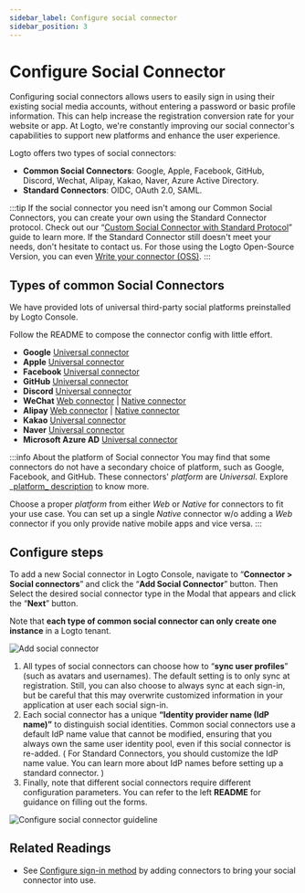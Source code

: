 ```yaml
---
sidebar_label: Configure social connector
sidebar_position: 3
---
```


# Configure Social Connector

Configuring social connectors allows users to easily sign in using their existing social media accounts, without entering a password or basic profile information. This can help increase the registration conversion rate for your website or app. At Logto, we're constantly improving our social connector's capabilities to support new platforms and enhance the user experience.

Logto offers two types of social connectors:

- **Common Social Connectors**: Google, Apple, Facebook, GitHub, Discord, Wechat, Alipay, Kakao, Naver, Azure Active Directory.
- **Standard Connectors**: OIDC, OAuth 2.0, SAML.

:::tip
If the social connector you need isn't among our Common Social Connectors, you can create your own using the Standard Connector protocol. Check out our “[Custom Social Connector with Standard Protocol](./custom-social-connector-with-standard-protocols.md)” guide to learn more.
If the Standard Connector still doesn't meet your needs, don't hesitate to contact us. For those using the Logto Open-Source Version, you can even [Write your connector (OSS)](../create-your-connector/).
:::

## Types of common Social Connectors

We have provided lots of universal third-party social platforms preinstalled by Logto Console.

Follow the README to compose the connector config with little effort.

- **Google** [Universal connector](https://github.com/logto-io/connectors/tree/master/packages/connector-google)
- **Apple** [Universal connector](https://github.com/logto-io/connectors/tree/master/packages/connector-apple)
- **Facebook** [Universal connector](https://github.com/logto-io/connectors/tree/master/packages/connector-facebook)
- **GitHub** [Universal connector](https://github.com/logto-io/connectors/tree/master/packages/connector-github)
- **Discord** [Universal connector](https://github.com/logto-io/connectors/tree/master/packages/connector-discord)
- **WeChat** [Web connector](https://github.com/logto-io/connectors/tree/master/packages/connector-wechat-web) | [Native connector](https://github.com/logto-io/connectors/tree/master/packages/connector-wechat-native)
- **Alipay** [Web connector](https://github.com/logto-io/connectors/tree/master/packages/connector-alipay-web) | [Native connector](https://github.com/logto-io/connectors/tree/master/packages/connector-alipay-native)
- **Kakao** [Universal connector](https://github.com/logto-io/connectors/tree/master/packages/connector-kakao)
- **Naver** [Universal connector](https://github.com/logto-io/connectors/tree/master/packages/connector-naver)
- **Microsoft Azure AD** [Universal connector](https://github.com/logto-io/connectors/tree/master/packages/connector-azuread)

:::info About the platform of Social connector
You may find that some connectors do not have a secondary choice of platform, such as Google, Facebook, and GitHub. These connectors' _platform_ are _Universal_. Explore _[platform_ description](https://docs.logto.io/docs/references/connectors/#platform) to know more.

Choose a proper _platform_ from either _Web_ or _Native_ for connectors to fit your use case. You can set up a single _Native_ connector w/o adding a _Web_ connector if you only provide native mobile apps and vice versa.
:::

## Configure steps

To add a new Social connector in Logto Console, navigate to “**Connector > Social connectors**” and click the “**Add Social Connector**” button. Then Select the desired social connector type in the Modal that appears and click the “**Next**” button.

Note that **each type of common social connector can only create one instance** in a Logto tenant.

![Add social connector](./assets/configure-add-social-connector.png)

1. All types of social connectors can choose how to “**sync user profiles**” (such as avatars and usernames). The default setting is to only sync at registration. Still, you can also choose to always sync at each sign-in, but be careful that this may overwrite customized information in your application at user each social sign-in.
2. Each social connector has a unique **“Identity provider name (IdP name)”** to distinguish social identities. Common social connectors use a default IdP name value that cannot be modified, ensuring that you always own the same user identity pool, even if this social connector is re-added. ( For Standard Connectors, you should customize the IdP name value. You can learn more about IdP names before setting up a standard connector. )
3. Finally, note that different social connectors require different configuration parameters. You can refer to the left **README** for guidance on filling out the forms.

![Configure social connector guideline](./assets/configure-social-connector-guideline.png)

## **Related Readings**

- See [Configure sign-in method](../customize-sie/configure-sign-in-methods/) by adding connectors to bring your social connector into use.
